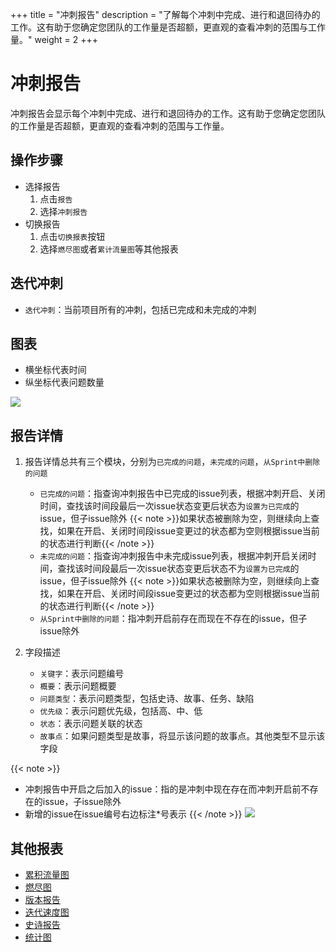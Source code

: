 +++
title = "冲刺报告"
description = "了解每个冲刺中完成、进行和退回待办的工作。这有助于您确定您团队的工作量是否超额，更直观的查看冲刺的范围与工作量。"
weight = 2
+++

# 冲刺报告

冲刺报告会显示每个冲刺中完成、进行和退回待办的工作。这有助于您确定您团队的工作量是否超额，更直观的查看冲刺的范围与工作量。

## 操作步骤
* 选择报告
    1. 点击`报告`
    2. 选择`冲刺报告`
* 切换报告
    1. 点击`切换报表`按钮
    2. 选择`燃尽图`或者`累计流量图`等其他报表

## 迭代冲刺
* `迭代冲刺`：当前项目所有的冲刺，包括已完成和未完成的冲刺

## 图表
* 横坐标代表时间
* 纵坐标代表问题数量

![](/docs/user-guide/agile/report/img/sprint-chart.jpg)

## 报告详情
1. 报告详情总共有三个模块，分别为`已完成的问题`，`未完成的问题`，`从Sprint中删除的问题`
    - `已完成的问题`：指查询冲刺报告中已完成的issue列表，根据冲刺开启、关闭时间，查找该时间段最后一次issue状态变更后状态为`设置为已完成`的issue，但子issue除外
        {{< note >}}如果状态被删除为空，则继续向上查找，如果在开启、关闭时间段issue变更过的状态都为空则根据issue当前的状态进行判断{{< /note >}}
    - `未完成的问题`：指查询冲刺报告中未完成issue列表，根据冲刺开启关闭时间，查找该时间段最后一次issue状态变更后状态不为`设置为已完成`的issue，但子issue除外
        {{< note >}}如果状态被删除为空，则继续向上查找，如果在开启、关闭时间段issue变更过的状态都为空则根据issue当前的状态进行判断{{< /note >}}
    - `从Sprint中删除的问题`：指冲刺开启前存在而现在不存在的issue，但子issue除外

2. 字段描述
    - `关键字`：表示问题编号
    - `概要`：表示问题概要
    - `问题类型`：表示问题类型，包括史诗、故事、任务、缺陷
    - `优先级`：表示问题优先级，包括高、中、低
    - `状态`：表示问题关联的状态
    - `故事点`：如果问题类型是故事，将显示该问题的故事点。其他类型不显示该字段
    
{{< note >}}
* 冲刺报告中开启之后加入的issue：指的是冲刺中现在存在而冲刺开启前不存在的issue，子issue除外
* 新增的issue在issue编号右边标注*号表示
{{< /note >}}
![](/docs/user-guide/agile/report/img/sprint-detail.jpg)


## 其他报表

- [累积流量图](../cumulative-flow)
- [燃尽图](../burn-down)
- [版本报告](../version-report)
- [迭代速度图](../iterative-chart)
- [史诗报告](../epic-report)
- [统计图](../statistical)